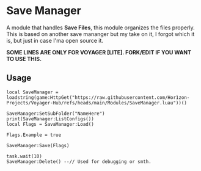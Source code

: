 
# Save Manager

A module that handles **Save Files**, this module organizes the files properly. This is based on another save mananger but my take on it, I forgot which it is, but just in case I'ma open source it.

**SOME LINES ARE ONLY FOR VOYAGER [LITE]. FORK/EDIT IF YOU WANT TO USE THIS.**


## **Usage**

```luau
local SaveManager = loadstring(game:HttpGet("https://raw.githubusercontent.com/Hor1zon-Projects/Voyager-Hub/refs/heads/main/Modules/SaveManager.luau"))()

SaveManager:SetSubFolder("NameHere")
print(SaveManager:ListConfigs())
local Flags = SavaManager:Load()

Flags.Example = true

SaveManager:Save(Flags)

task.wait(10)
SaveManager:Delete() --// Used for debugging or smth.

```

